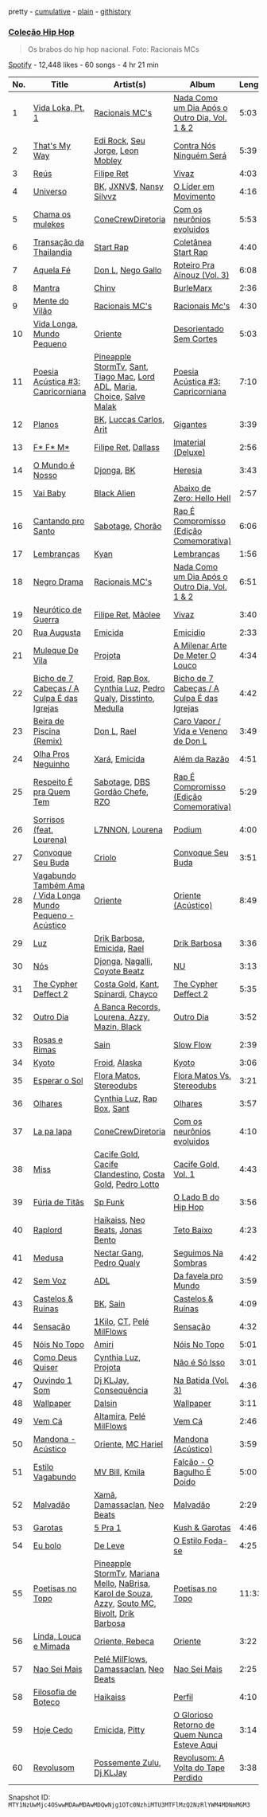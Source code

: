 pretty - [cumulative](/playlists/cumulative/37i9dQZF1DX9FITd4oYs10.md) - [plain](/playlists/plain/37i9dQZF1DX9FITd4oYs10) - [githistory](https://github.githistory.xyz/mackorone/spotify-playlist-archive/blob/main/playlists/plain/37i9dQZF1DX9FITd4oYs10)

### [Coleção Hip Hop](https://open.spotify.com/playlist/37i9dQZF1DX9FITd4oYs10)

> Os brabos do hip hop nacional\. Foto: Racionais MCs

[Spotify](https://open.spotify.com/user/spotify) - 12,448 likes - 60 songs - 4 hr 21 min

| No. | Title | Artist(s) | Album | Length |
|---|---|---|---|---|
| 1 | [Vida Loka, Pt\. 1](https://open.spotify.com/track/6m8AgjfI28ER6odzMxmHtR) | [Racionais MC's](https://open.spotify.com/artist/29CQLw9uLWsl8Qkz9holfr) | [Nada Como um Dia Após o Outro Dia, Vol\. 1 & 2](https://open.spotify.com/album/4HcPzKyKVtcZCwJgesoZWn) | 5:03 |
| 2 | [That's My Way](https://open.spotify.com/track/4M7bbRsVNB8iWQaX8Sbfln) | [Edi Rock](https://open.spotify.com/artist/2fYAyTS2erZgqEHKHYqgi2), [Seu Jorge](https://open.spotify.com/artist/0i1s9WcIu0PrUvHzALgofo), [Leon Mobley](https://open.spotify.com/artist/6uEEza0WufPi44ybkWACFc) | [Contra Nós Ninguém Será](https://open.spotify.com/album/23ieEuWkymGJWTP3PlXLRa) | 5:39 |
| 3 | [Reús](https://open.spotify.com/track/43OF1WiPTx2KfQypd7nMr3) | [Filipe Ret](https://open.spotify.com/artist/7gJN8W0589FisSYJS17K54) | [Vivaz](https://open.spotify.com/album/2UzFlatMqvN6LN8MN6a89g) | 4:03 |
| 4 | [Universo](https://open.spotify.com/track/5viYjPE1J4BxCwBeY5Jma1) | [BK](https://open.spotify.com/artist/1YOVBTvznjiDvtAj4ExHeo), [JXNV$](https://open.spotify.com/artist/2eYGPD8O1chWmQ92TvdtCW), [Nansy Silvvz](https://open.spotify.com/artist/2eKpDydKIHp3fkST2ZDB8s) | [O Líder em Movimento](https://open.spotify.com/album/5YcCaIe5wa22O3vZsX0od5) | 4:16 |
| 5 | [Chama os mulekes](https://open.spotify.com/track/133wW6rNFytP7XKIsDhHza) | [ConeCrewDiretoria](https://open.spotify.com/artist/0iUdFhwiXjGQWAt9yXPP1T) | [Com os neurônios evoluidos](https://open.spotify.com/album/2CGsS0dv6lplvO5KDkooIm) | 5:53 |
| 6 | [Transação da Thailandia](https://open.spotify.com/track/2Lq4E3Bxp9HZxEPLxIwGEq) | [Start Rap](https://open.spotify.com/artist/0ID7bamr7fhqeETHBZoCFl) | [Coletânea Start Rap](https://open.spotify.com/album/6L4brrEpfU2XlrqdLxmJSC) | 4:40 |
| 7 | [Aquela Fé](https://open.spotify.com/track/2HunnLQdWqDFTTKXd8PP5r) | [Don L](https://open.spotify.com/artist/6U98XWjrUPnPtPBjEprDmu), [Nego Gallo](https://open.spotify.com/artist/4nOrR26qgm2LzspkdRPdpq) | [Roteiro Pra Aïnouz \(Vol\. 3\)](https://open.spotify.com/album/7hUHxgR9xS4sDrnsfPTtQW) | 6:08 |
| 8 | [Mantra](https://open.spotify.com/track/1aDiqoq9enIQrkGCGRV8zC) | [Chinv](https://open.spotify.com/artist/6NTiankZRvz9miBAa9fLuS) | [BurleMarx](https://open.spotify.com/album/00DAZzsx327EIuV27AjdhB) | 2:36 |
| 9 | [Mente do Vilão](https://open.spotify.com/track/1qx0ns6ZErHD6pZgRLw2zT) | [Racionais MC's](https://open.spotify.com/artist/29CQLw9uLWsl8Qkz9holfr) | [Racionais Mc's](https://open.spotify.com/album/0whm9a0ytiWcZLP7AbaDM4) | 4:30 |
| 10 | [Vida Longa, Mundo Pequeno](https://open.spotify.com/track/1ARpf6Tuivb4hnPzgy4tQY) | [Oriente](https://open.spotify.com/artist/0IVBT8qQNwvHLzOJL6kGpE) | [Desorientado Sem Cortes](https://open.spotify.com/album/66kMEjrEoIXIvERhjEj40q) | 5:03 |
| 11 | [Poesia Acústica \#3: Capricorniana](https://open.spotify.com/track/1YUWhlQjFv7MQpcbb77zTL) | [Pineapple StormTv](https://open.spotify.com/artist/09U6hmCerKcIJrixubiBjm), [Sant](https://open.spotify.com/artist/7IlBcKrGUBJ0NKdnbDde89), [Tiago Mac](https://open.spotify.com/artist/3GM0VyM1n1qvk0v2PfXX4n), [Lord ADL](https://open.spotify.com/artist/7phpDFUX97M0DTGIcjXKRk), [Maria](https://open.spotify.com/artist/1fcS44jH4wr0qwxSVdxWyX), [Choice](https://open.spotify.com/artist/4kqedTxyE5EDJWLLplYXpu), [Salve Malak](https://open.spotify.com/artist/7zxFc10N9BP2lg73b8cwZ0) | [Poesia Acústica \#3: Capricorniana](https://open.spotify.com/album/7nB1rBbEkEVdEt29DGgAfV) | 7:10 |
| 12 | [Planos](https://open.spotify.com/track/7eYEQnY6Lzh3Y8jSOt3xEF) | [BK](https://open.spotify.com/artist/1YOVBTvznjiDvtAj4ExHeo), [Luccas Carlos](https://open.spotify.com/artist/5WFFFHVqeVk5tLuYh2KjQy), [Arit](https://open.spotify.com/artist/4y2z9wsKIMNWZQXt343ZZS) | [Gigantes](https://open.spotify.com/album/4W2IL1NXpcbsYmGdAjeJGg) | 3:39 |
| 13 | [F\* F\* M\*](https://open.spotify.com/track/0cHflpV8SSGbE0NKaasEfT) | [Filipe Ret](https://open.spotify.com/artist/7gJN8W0589FisSYJS17K54), [Dallass](https://open.spotify.com/artist/4LAFtDzlQM89xov636hMVv) | [Imaterial \(Deluxe\)](https://open.spotify.com/album/74v9BLECHPqKGRLfa24LRn) | 2:56 |
| 14 | [O Mundo é Nosso](https://open.spotify.com/track/2DCmiAMyZGPLiDh47Upi9Z) | [Djonga](https://open.spotify.com/artist/204IwDdaHE4ymGk9Kya2pY), [BK](https://open.spotify.com/artist/1YOVBTvznjiDvtAj4ExHeo) | [Heresia](https://open.spotify.com/album/2Mlk1lNZ2pzDxvLhLDVUw2) | 3:43 |
| 15 | [Vai Baby](https://open.spotify.com/track/2Kk7b7iKXhFETUvKD4LaHS) | [Black Alien](https://open.spotify.com/artist/6aCbXH85qN6xo54C7atSMx) | [Abaixo de Zero: Hello Hell](https://open.spotify.com/album/0d9km1VogLi6sN6S95ilyT) | 2:57 |
| 16 | [Cantando pro Santo](https://open.spotify.com/track/4ObGL3b6H7kbe3r7QgaIr9) | [Sabotage](https://open.spotify.com/artist/5deK5HnwbEKvge2svL0i0B), [Chorão](https://open.spotify.com/artist/5u3nOqtEJfhFUuPR9EjnkC) | [Rap É Compromisso \(Edição Comemorativa\)](https://open.spotify.com/album/4KJARfekEfYH6zGKus6zvz) | 6:06 |
| 17 | [Lembranças](https://open.spotify.com/track/11z7XjeEvCV4b2xWdnQbon) | [Kyan](https://open.spotify.com/artist/05qCf6M7E7AxizHVmrcPqh) | [Lembranças](https://open.spotify.com/album/08EOCPDpXbzBWd6MA60n3l) | 1:56 |
| 18 | [Negro Drama](https://open.spotify.com/track/3ytXzEJFeVydFfmUhHvti8) | [Racionais MC's](https://open.spotify.com/artist/29CQLw9uLWsl8Qkz9holfr) | [Nada Como um Dia Após o Outro Dia, Vol\. 1 & 2](https://open.spotify.com/album/4HcPzKyKVtcZCwJgesoZWn) | 6:51 |
| 19 | [Neurótico de Guerra](https://open.spotify.com/track/3CifOzXLZCSq918PwlsD73) | [Filipe Ret](https://open.spotify.com/artist/7gJN8W0589FisSYJS17K54), [Mãolee](https://open.spotify.com/artist/72aE07MxpePfCELo4vGZcK) | [Vivaz](https://open.spotify.com/album/2UzFlatMqvN6LN8MN6a89g) | 3:40 |
| 20 | [Rua Augusta](https://open.spotify.com/track/4vHOJK3A4vxlMjVEBdL8Xs) | [Emicida](https://open.spotify.com/artist/2d9LRvQJnAXRijqIJDDs2K) | [Emicidio](https://open.spotify.com/album/1xTiVYWuLx7GkZN9NLRVEs) | 2:33 |
| 21 | [Muleque De Vila](https://open.spotify.com/track/4d2sSjYgtVjaUPxyM1tetN) | [Projota](https://open.spotify.com/artist/2zGf6lwQ9PxXdoeo5XXP2K) | [A Milenar Arte De Meter O Louco](https://open.spotify.com/album/2TsL9NFMTknpXO7P962oyj) | 4:34 |
| 22 | [Bicho de 7 Cabeças / A Culpa É das Igrejas](https://open.spotify.com/track/2Lv29hDvxBCGgWA1skbtzE) | [Froid](https://open.spotify.com/artist/45Yz90pqjzEdJzpEQg1eII), [Rap Box](https://open.spotify.com/artist/5FEcNzwbLj2pvhgZFojYAp), [Cynthia Luz](https://open.spotify.com/artist/0QHGCPmM4UgeNvrNPntSlu), [Pedro Qualy](https://open.spotify.com/artist/4AfTjKLguMiMYaGIS7sBJp), [Disstinto](https://open.spotify.com/artist/7FDAabVIlVUaloRm7MA1Jy), [Medulla](https://open.spotify.com/artist/7CVOAoQbR9WM67A4ppOLAN) | [Bicho de 7 Cabeças / A Culpa É das Igrejas](https://open.spotify.com/album/30NacdpGI1XZWJl2T2OChx) | 4:42 |
| 23 | [Beira de Piscina \(Remix\)](https://open.spotify.com/track/6a0kQTjyGmfwBF0tLVgEha) | [Don L](https://open.spotify.com/artist/6U98XWjrUPnPtPBjEprDmu), [Rael](https://open.spotify.com/artist/0GWNKI3VPEcJsOIEhUjmxd) | [Caro Vapor / Vida e Veneno de Don L](https://open.spotify.com/album/1BztKmvBesTWgxAxgc0yZK) | 3:49 |
| 24 | [Olha Pros Neguinho](https://open.spotify.com/track/6jnMnHuyvzyw30OdMP7IQW) | [Xará](https://open.spotify.com/artist/3Y6eLZva1aZYIW85vQcMyb), [Emicida](https://open.spotify.com/artist/2d9LRvQJnAXRijqIJDDs2K) | [Além da Razão](https://open.spotify.com/album/2PDP3QSg9Qm2VJtL9n3qHG) | 4:51 |
| 25 | [Respeito É pra Quem Tem](https://open.spotify.com/track/4pZt1KU0y9Ckrw5Bcp60GB) | [Sabotage](https://open.spotify.com/artist/5deK5HnwbEKvge2svL0i0B), [DBS Gordão Chefe](https://open.spotify.com/artist/5YXT5F24Ljk9YOXg32x93j), [RZO](https://open.spotify.com/artist/1CQJtHMGhqvrSZiRTjSeOU) | [Rap É Compromisso \(Edição Comemorativa\)](https://open.spotify.com/album/4KJARfekEfYH6zGKus6zvz) | 5:29 |
| 26 | [Sorrisos \(feat\. Lourena\)](https://open.spotify.com/track/4S3zWMCOGI5k61u78QTGWR) | [L7NNON](https://open.spotify.com/artist/0JjPiLQNgAFaEkwoy56B1C), [Lourena](https://open.spotify.com/artist/3jLj1sAQaEpLpktyJmyGIh) | [Podium](https://open.spotify.com/album/35tu4rgJcxboWonRqgSkk6) | 4:00 |
| 27 | [Convoque Seu Buda](https://open.spotify.com/track/2FtVRCIZmGxORMNVyHKLbg) | [Criolo](https://open.spotify.com/artist/37ZflmHTdxkSLQuT8w9NBs) | [Convoque Seu Buda](https://open.spotify.com/album/48k5IgjoER3755RUTy5EHh) | 3:51 |
| 28 | [Vagabundo Também Ama / Vida Longa Mundo Pequeno \- Acústico](https://open.spotify.com/track/2DgQLg0xllUwBwAtMsYiNH) | [Oriente](https://open.spotify.com/artist/0IVBT8qQNwvHLzOJL6kGpE) | [Oriente \(Acústico\)](https://open.spotify.com/album/4pRmsv8T3XHrdf7EgT9mRJ) | 8:49 |
| 29 | [Luz](https://open.spotify.com/track/5VKIfeiXz91NhmtevJGkiK) | [Drik Barbosa](https://open.spotify.com/artist/1VJZvjGu80pBwk0qeJz8ZR), [Emicida](https://open.spotify.com/artist/2d9LRvQJnAXRijqIJDDs2K), [Rael](https://open.spotify.com/artist/0GWNKI3VPEcJsOIEhUjmxd) | [Drik Barbosa](https://open.spotify.com/album/6DBDl7pcfb8o5gGE1ug4s3) | 3:36 |
| 30 | [Nós](https://open.spotify.com/track/1yHEBmkI2j3lhlVLU8yuTl) | [Djonga](https://open.spotify.com/artist/204IwDdaHE4ymGk9Kya2pY), [Nagalli](https://open.spotify.com/artist/6TPJK8tv3AKKSsw0lENTQk), [Coyote Beatz](https://open.spotify.com/artist/2PhFsxtwCQLS3e9SJwDN3j) | [NU](https://open.spotify.com/album/1BGWFAkM0Oz88Dq7v369eP) | 3:13 |
| 31 | [The Cypher Deffect 2](https://open.spotify.com/track/6GYrNXsWoprEndJCoKLfAB) | [Costa Gold](https://open.spotify.com/artist/7q1aEytv83jXNECmyaMhgn), [Kant](https://open.spotify.com/artist/5RHWqLCNmcKFDME3G7sxiJ), [Spinardi](https://open.spotify.com/artist/5rohxv1cRfQwpG8W9uxSle), [Chayco](https://open.spotify.com/artist/0titiXdcUTRXpX2CFeShdk) | [The Cypher Deffect 2](https://open.spotify.com/album/4blnaSPrTVDqEN4Bg1Cmgb) | 5:35 |
| 32 | [Outro Dia](https://open.spotify.com/track/1lTsRXDMWFbsFjQGkbL5TX) | [A Banca Records, Lourena, Azzy, Mazin, Black](https://open.spotify.com/artist/29Tpb9NIA4RIZ6knnYXGDR) | [Outro Dia](https://open.spotify.com/album/1o2PIIFg4d09qZDRGDNfdo) | 3:52 |
| 33 | [Rosas e Rimas](https://open.spotify.com/track/1lg7G5zyf8apcquXJ7iPYR) | [Sain](https://open.spotify.com/artist/26aPjwxSSJsGy6yQ19YL55) | [Slow Flow](https://open.spotify.com/album/1LpPSpMDdzx3WCNs8EUui3) | 2:39 |
| 34 | [Kyoto](https://open.spotify.com/track/32XOaqmQqFWggQzrwGSuRn) | [Froid](https://open.spotify.com/artist/45Yz90pqjzEdJzpEQg1eII), [Alaska](https://open.spotify.com/artist/1D8yVlgOfpn6lW5UfwOMj7) | [Kyoto](https://open.spotify.com/album/60ye625Zeu700pj82Zgx5q) | 3:06 |
| 35 | [Esperar o Sol](https://open.spotify.com/track/7sJ0VFD8RTibWzn8oBUhzW) | [Flora Matos](https://open.spotify.com/artist/5Znx4PG5UsUitigaJnmZX3), [Stereodubs](https://open.spotify.com/artist/2vJjpaSuL4ilaptalg3KqO) | [Flora Matos Vs\. Stereodubs](https://open.spotify.com/album/6HNoNczfw0EsT7W5UgRzZ7) | 3:21 |
| 36 | [Olhares](https://open.spotify.com/track/4kAdEd8QyzX8lUDF336q4v) | [Cynthia Luz](https://open.spotify.com/artist/0QHGCPmM4UgeNvrNPntSlu), [Rap Box](https://open.spotify.com/artist/5FEcNzwbLj2pvhgZFojYAp), [Sant](https://open.spotify.com/artist/7IlBcKrGUBJ0NKdnbDde89) | [Olhares](https://open.spotify.com/album/4OifeTae6oAcj9oGN8uvZL) | 3:57 |
| 37 | [La pa lapa](https://open.spotify.com/track/2WRsXYKF3Bc2iS6A6YOvKh) | [ConeCrewDiretoria](https://open.spotify.com/artist/0iUdFhwiXjGQWAt9yXPP1T) | [Com os neurônios evoluidos](https://open.spotify.com/album/2CGsS0dv6lplvO5KDkooIm) | 4:10 |
| 38 | [Miss](https://open.spotify.com/track/3CxiFRL9ehmQCGGpORlPAg) | [Cacife Gold](https://open.spotify.com/artist/456O7OAKFJzzVDKOcUMlHk), [Cacife Clandestino](https://open.spotify.com/artist/2RKcy8YT2w2QYn0D7TjiIi), [Costa Gold](https://open.spotify.com/artist/7q1aEytv83jXNECmyaMhgn), [Pedro Lotto](https://open.spotify.com/artist/23ot0eI6ByBW6LrlBfr2bm) | [Cacife Gold, Vol\. 1](https://open.spotify.com/album/1bhmo9qkQv9WrNVmby54Sp) | 4:43 |
| 39 | [Fúria de Titãs](https://open.spotify.com/track/6t1QyknKQsFnDPPdllGaAl) | [Sp Funk](https://open.spotify.com/artist/6gOXHHfszKFFvIaKUe2aTN) | [O Lado B do Hip Hop](https://open.spotify.com/album/1Dt0zURMcpStSTSsDFIOVP) | 3:56 |
| 40 | [Raplord](https://open.spotify.com/track/3YSagrvQP9x32rAjEI48PL) | [Haikaiss](https://open.spotify.com/artist/53iGNetIf91uZx4Jb54cgb), [Neo Beats](https://open.spotify.com/artist/6PERJZF7wohA034PAxDK0b), [Jonas Bento](https://open.spotify.com/artist/48Oxa6B9euthfl9VTQsArN) | [Teto Baixo](https://open.spotify.com/album/2sYBOWYCJlcYoFpbpXnr5Q) | 4:23 |
| 41 | [Medusa](https://open.spotify.com/track/1jIiWhtLjeiJcU87SIHoaf) | [Nectar Gang](https://open.spotify.com/artist/6IhtLAHfcTGQuUJX4cdhCn), [Pedro Qualy](https://open.spotify.com/artist/4AfTjKLguMiMYaGIS7sBJp) | [Seguimos Na Sombras](https://open.spotify.com/album/1UafGz7rG33wCVnB9TQwwq) | 4:42 |
| 42 | [Sem Voz](https://open.spotify.com/track/1syv3vyhTU8rqMopftHll5) | [ADL](https://open.spotify.com/artist/6Ywb1no2hXLazjIs4LUiQD) | [Da favela pro Mundo](https://open.spotify.com/album/5Nq8GjfLg3FZiAvFGQS0Nn) | 3:59 |
| 43 | [Castelos & Ruínas](https://open.spotify.com/track/56U1WCUL6mbxoSSYgbBame) | [BK](https://open.spotify.com/artist/1YOVBTvznjiDvtAj4ExHeo), [Sain](https://open.spotify.com/artist/26aPjwxSSJsGy6yQ19YL55) | [Castelos & Ruínas](https://open.spotify.com/album/5BCxlla9sHRzzP302BOMH0) | 4:09 |
| 44 | [Sensação](https://open.spotify.com/track/6wqRHXRG301Xedy3wBCCwo) | [1Kilo](https://open.spotify.com/artist/6E2st8OqIaS7PU5gj95FSE), [CT](https://open.spotify.com/artist/3WxUgB4Yr20VbdbKaFyHkV), [Pelé MilFlows](https://open.spotify.com/artist/4WbHbolEKZIhnkO2xv2Lm0) | [Sensação](https://open.spotify.com/album/6PldTF2mMFrxvlb6YAFRD1) | 4:32 |
| 45 | [Nóis No Topo](https://open.spotify.com/track/5TFJSGrkCX11AsdFt2aoPF) | [Amiri](https://open.spotify.com/artist/21AJ8DDu51y8XYvVRjHU4p) | [Nóis No Topo](https://open.spotify.com/album/25lXjDPMzcG3zy1d8cSOXB) | 5:01 |
| 46 | [Como Deus Quiser](https://open.spotify.com/track/72ZGT5dwrp7lZ40ums6dHi) | [Cynthia Luz](https://open.spotify.com/artist/0QHGCPmM4UgeNvrNPntSlu), [Projota](https://open.spotify.com/artist/2zGf6lwQ9PxXdoeo5XXP2K) | [Não é Só Isso](https://open.spotify.com/album/74oYgcDGGUfRnt9bJHmkKt) | 3:01 |
| 47 | [Ouvindo 1 Som](https://open.spotify.com/track/1ySc1gPZe9gJ5xd3OTvIPb) | [Dj KLJay](https://open.spotify.com/artist/2MpPNxxzzAF1gWSyEotsNV), [Consequência](https://open.spotify.com/artist/0Y1ibuTOBKCtuPapu1gSUe) | [Na Batida \(Vol\. 3\)](https://open.spotify.com/album/6sRhjHVE4b0DC7EdaynzuU) | 4:36 |
| 48 | [Wallpaper](https://open.spotify.com/track/5PzzpWrRjoKmA1nzYasTL1) | [Dalsin](https://open.spotify.com/artist/6W2jVpE55n1wT0SrpxoeFk) | [Wallpaper](https://open.spotify.com/album/2BXYBkDIGCjZJhGHtAmu9V) | 3:11 |
| 49 | [Vem Cá](https://open.spotify.com/track/6hiKXxS7pgPKnKfCU7UJ6O) | [Altamira](https://open.spotify.com/artist/12xPPAGu03vdZR3AmWNIxZ), [Pelé MilFlows](https://open.spotify.com/artist/4WbHbolEKZIhnkO2xv2Lm0) | [Vem Cá](https://open.spotify.com/album/4fAoCB6tMvCaIGJsO9AmMr) | 2:46 |
| 50 | [Mandona \- Acústico](https://open.spotify.com/track/0R4dwzW253KTxchGryT1H6) | [Oriente](https://open.spotify.com/artist/0IVBT8qQNwvHLzOJL6kGpE), [MC Hariel](https://open.spotify.com/artist/0pcoadNMmvrUyab1RxWBoV) | [Mandona \(Acústico\)](https://open.spotify.com/album/3Uzv21BbYSmMkKUm70zCw4) | 3:59 |
| 51 | [Estilo Vagabundo](https://open.spotify.com/track/3hn7hzXAbrOjUXN8XNwy5M) | [MV Bill](https://open.spotify.com/artist/4oE4ASN8auDhoW9vsXp3VJ), [Kmila](https://open.spotify.com/artist/4YrCOVYOuq5HqJ5LoKFEXj) | [Falcão \- O Bagulho É Doido](https://open.spotify.com/album/4YP56WByoqlCMW2AhxDMjc) | 5:00 |
| 52 | [Malvadão](https://open.spotify.com/track/6U3PUhdhUHMM8lBqmIg2Ro) | [Xamã](https://open.spotify.com/artist/5YwzDz4RJfTiMHS4tdR5Lf), [Damassaclan](https://open.spotify.com/artist/1g4RI8yZ2TS4Y0ST5482OU), [Neo Beats](https://open.spotify.com/artist/6PERJZF7wohA034PAxDK0b) | [Malvadão](https://open.spotify.com/album/2bRHA2sbwWGnRXuSEYc6Zq) | 2:29 |
| 53 | [Garotas](https://open.spotify.com/track/09jHZxJyuhliK93snHVJFf) | [5 Pra 1](https://open.spotify.com/artist/0V0G4UL0i38uNILy2OyCXi) | [Kush & Garotas](https://open.spotify.com/album/5LMKAMBQXsJPaIIwFnnKk5) | 4:46 |
| 54 | [Eu bolo](https://open.spotify.com/track/7ub1vwES477wMtU0O98Tt4) | [De Leve](https://open.spotify.com/artist/36BZD4FCNMALjIkKSpJABE) | [O Estilo Foda\-se](https://open.spotify.com/album/3M1DURxFecd2j8UpKrFAP7) | 4:25 |
| 55 | [Poetisas no Topo](https://open.spotify.com/track/7M6YvTJfLx3c8hiPlvCwl0) | [Pineapple StormTv](https://open.spotify.com/artist/09U6hmCerKcIJrixubiBjm), [Mariana Mello](https://open.spotify.com/artist/3SpxzQOI6hJGCxNhMQbWEG), [NaBrisa](https://open.spotify.com/artist/6hsjrcWvWqeIJaEUa9Fh3c), [Karol de Souza](https://open.spotify.com/artist/6hop0oGyhItA6dB4TcbmV8), [Azzy](https://open.spotify.com/artist/1uf8uSErmKc3JVtmjVBZ83), [Souto MC](https://open.spotify.com/artist/4WELyrcl29LZhemUKihfB4), [Bivolt](https://open.spotify.com/artist/0mQoWD18BxzhN8kr1cNwgQ), [Drik Barbosa](https://open.spotify.com/artist/1VJZvjGu80pBwk0qeJz8ZR) | [Poetisas no Topo](https://open.spotify.com/album/4g0c6MOErI6fhVaCWF4juA) | 11:33 |
| 56 | [Linda, Louca e Mimada](https://open.spotify.com/track/1rcZKMWbCac4FDnUvtYfyK) | [Oriente, Rebeca](https://open.spotify.com/artist/4OihQRMAYzuKUobEFCpmLE) | [Oriente](https://open.spotify.com/album/5i7yYQx7XGmfl5G6XZIsUu) | 3:22 |
| 57 | [Nao Sei Mais](https://open.spotify.com/track/1M4q8oK4PlvHBvzgKs6e8O) | [Pelé MilFlows](https://open.spotify.com/artist/4WbHbolEKZIhnkO2xv2Lm0), [Damassaclan](https://open.spotify.com/artist/1g4RI8yZ2TS4Y0ST5482OU), [Neo Beats](https://open.spotify.com/artist/6PERJZF7wohA034PAxDK0b) | [Nao Sei Mais](https://open.spotify.com/album/1aFE3mqyIfuzbPe3TFHz4l) | 2:25 |
| 58 | [Filosofia de Boteco](https://open.spotify.com/track/3nXCaYDeKPeUiUyGThNSEs) | [Haikaiss](https://open.spotify.com/artist/53iGNetIf91uZx4Jb54cgb) | [Perfil](https://open.spotify.com/album/5NXJgS9adRvK9mhnAF9XHe) | 4:10 |
| 59 | [Hoje Cedo](https://open.spotify.com/track/2C9LPYpH9YUgROQDHfRXrU) | [Emicida](https://open.spotify.com/artist/2d9LRvQJnAXRijqIJDDs2K), [Pitty](https://open.spotify.com/artist/2dmQ0vMD3THLMcz7DsvfaT) | [O Glorioso Retorno de Quem Nunca Esteve Aqui](https://open.spotify.com/album/57PWjWHzqzODblomXxnQca) | 3:14 |
| 60 | [Revolusom](https://open.spotify.com/track/5SVQu03abWbHL1x6fYnZsb) | [Possemente Zulu](https://open.spotify.com/artist/6jXPqaCexpo7b4JHeFsmSV), [Dj KLJay](https://open.spotify.com/artist/2MpPNxxzzAF1gWSyEotsNV) | [Revolusom: A Volta do Tape Perdido](https://open.spotify.com/album/0S2iqPNC2M1taMpLWA2Map) | 3:38 |

Snapshot ID: `MTY1NzUwMjc4OSwwMDAwMDAwMDQwNjg1OTc0NzhiMTU3MTFlMzQ2NzRlYWM4MDNmMGM3`
